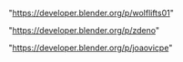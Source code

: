 "https://developer.blender.org/p/wolflifts01"

"https://developer.blender.org/p/zdeno"

 
"https://developer.blender.org/p/joaovicpe"


 
